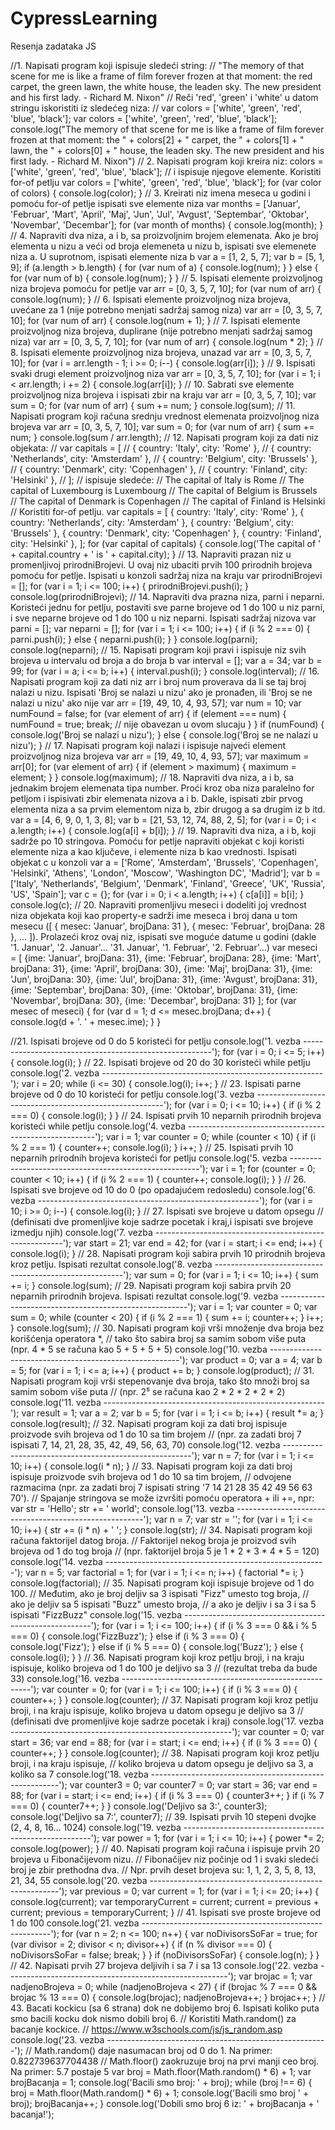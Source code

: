 # CypressLearning
Resenja zadataka JS

//1. Napisati program koji ispisuje sledeći string:
// "The memory of that scene for me is like a frame of film forever frozen at that moment: the red carpet, the green lawn, the white house, the leaden sky. The new president and his first lady. - Richard M. Nixon"
// Reči 'red', 'green' i 'white' u datom stringu iskoristiti iz sledećeg niza:
// var colors = ['white', 'green', 'red', 'blue', 'black'];
var colors = ['white', 'green', 'red', 'blue', 'black'];
console.log("The memory of that scene for me is like a frame of film forever frozen at that moment: the " + colors[2] + " carpet, the " + colors[1] + " lawn, the " + colors[0] + " house, the leaden sky. The new president and his first lady. - Richard M. Nixon")
// 2. Napisati program koji kreira niz: colors = ['white', 'green', 'red', 'blue', 'black'];
// i ispisuje njegove elemente. Koristiti for-of petlju
var colors = ['white', 'green', 'red', 'blue', 'black'];
for (var color of colors) {
    console.log(color);
}
// 3. Kreirati niz imena meseca u godini i pomoću for-of petlje ispisati sve elemente niza
var months = ['Januar', 'Februar', 'Mart', 'April', 'Maj', 'Jun', 'Jul', 'Avgust', 'Septembar', 'Oktobar', 'Novembar', 'Decembar'];
for (var month of months) {
    console.log(month);
}
// 4. Napraviti dva niza, a i b, sa proizvoljnim brojem elemenata. Ako je broj elementa u nizu a veći od broja elemeneta u nizu b, ispisati sve elemenete niza a. U suprotnom, ispisati elemente niza b
var a = [1, 2, 5, 7];
var b = [5, 1, 9];
if (a.length > b.length) {
    for (var num of a) {
        console.log(num);
    }
} else {
    for (var num of b) {
        console.log(num);
    }
}
// 5. Ispisati elemente proizvoljnog niza brojeva pomoću for petlje
var arr = [0, 3, 5, 7, 10];
for (var num of arr) {
    console.log(num);
}
// 6. Ispisati elemente proizvoljnog niza brojeva, uvećane za 1 (nije potrebno menjati sadržaj samog niza)
var arr = [0, 3, 5, 7, 10];
for (var num of arr) {
    console.log(num + 1);
}
// 7. Ispisati elemente proizvoljnog niza brojeva, duplirane (nije potrebno menjati sadržaj samog niza)
var arr = [0, 3, 5, 7, 10];
for (var num of arr) {
    console.log(num * 2);
}
// 8. Ispisati elemente proizvoljnog niza brojeva, unazad
var arr = [0, 3, 5, 7, 10];
for (var i = arr.length - 1; i >= 0; i--) {
    console.log(arr[i]);
}
// 9. Ispisati svaki drugi element proizvoljnog niza
var arr = [0, 3, 5, 7, 10];
for (var i = 1; i < arr.length; i += 2) {
    console.log(arr[i]);
}
// 10. Sabrati sve elemente proizvoljnog niza brojeva i ispisati zbir na kraju
var arr = [0, 3, 5, 7, 10];
var sum = 0;
for (var num of arr) {
    sum += num;
}
console.log(sum);
// 11. Napisati program koji računa srednju vrednost elemenata proizvoljnog niza brojeva
var arr = [0, 3, 5, 7, 10];
var sum = 0;
for (var num of arr) {
    sum += num;
}
console.log(sum / arr.length);
// 12. Napisati program koji za dati niz objekata:
// var capitals = [
    // { country: 'Italy', city: 'Rome' },
    // { country: 'Netherlands', city: 'Amsterdam' },
    // { country: 'Belgium', city: 'Brussels' },
    // { country: 'Denmark', city: 'Copenhagen' },
    // { country: 'Finland', city: 'Helsinki' },
// ];
// ispisuje sledeće:
//     The capital of Italy is Rome 
//     The capital of Luxembourg is Luxembourg 
//     The capital of Belgium is Brussels
//     The capital of Denmark is Copenhagen
//     The capital of Finland is Helsinki
// Koristiti for-of petlju.
var capitals = [
    { country: 'Italy', city: 'Rome' },
    { country: 'Netherlands', city: 'Amsterdam' },
    { country: 'Belgium', city: 'Brussels' },
    { country: 'Denmark', city: 'Copenhagen' },
    { country: 'Finland', city: 'Helsinki' },
];
for (var capital of capitals) {
    console.log('The capital of ' + capital.country + ' is ' + capital.city);
}
// 13. Napraviti prazan niz u promenljivoj prirodniBrojevi. U ovaj niz ubaciti prvih 100 prirodnih brojeva pomoću for petlje. Ispisati u konzoli sadržaj niza na kraju
var prirodniBrojevi = [];
for (var i = 1; i <= 100; i++) {
    prirodniBrojevi.push(i);
}
console.log(prirodniBrojevi);
// 14. Napraviti dva prazna niza, parni i neparni. Koristeći jednu for petlju, postaviti sve parne brojeve od 1 do 100 u niz parni, i sve neparne brojeve od 1 do 100 u niz neparni. Ispisati sadržaj nizova
var parni = [];
var neparni = [];
for (var i = 1; i <= 100; i++) {
    if (i % 2 === 0) {
        parni.push(i);
    } else {
        neparni.push(i);
    }
}
console.log(parni);
console.log(neparni);
// 15. Napisati program koji pravi i ispisuje niz svih brojeva u intervalu od broja a do broja b
var interval = [];
var a = 34;
var b = 99;
for (var i = a; i <= b; i++) {
    interval.push(i);
}
console.log(interval);
// 16. Napisati program koji za dati niz arr i broj num proverava da li se taj broj nalazi u nizu. Ispisati 'Broj se nalazi u nizu' ako je pronađen, ili 'Broj se ne nalazi u nizu' ako nije
var arr = [19, 49, 10, 4, 93, 57];
var num = 10;
var numFound = false;
for (var element of arr) {
    if (element === num) {
        numFound = true;
        break;  // nije obavezan u ovom slucaju
    }
}
if (numFound) {
    console.log('Broj se nalazi u nizu');
} else {
    console.log('Broj se ne nalazi u nizu');
}
// 17. Napisati program koji nalazi i ispisuje najveći element proizvoljnog niza brojeva
var arr = [19, 49, 10, 4, 93, 57];
var maximum = arr[0];
for (var element of arr) {
    if (element > maximum) {
        maximum = element;
    }
}
console.log(maximum);
// 18. Napraviti dva niza, a i b, sa jednakim brojem elemenata tipa number. Proći kroz oba niza paralelno for petljom i ispisivati zbir elemenata nizova a i b. Dakle, ispisati zbir prvog elementa niza a sa prvim elementom niza b, zbir drugog a sa drugim iz b itd.
var a = [4, 6, 9, 0, 1, 3, 8];
var b = [21, 53, 12, 74, 88, 2, 5];
for (var i = 0; i < a.length; i++) {
    console.log(a[i] + b[i]);
}
// 19. Napraviti dva niza, a i b, koji sadrže po 10 stringova. Pomoću for petlje napraviti objekat c koji koristi elemente niza a kao ključeve, i elemente niza b kao vrednosti. Ispisati objekat c u konzoli
var a = ['Rome', 'Amsterdam', 'Brussels', 'Copenhagen', 'Helsinki', 'Athens', 'London', 'Moscow', 'Washington DC', 'Madrid'];
var b = ['Italy', 'Netherlands', 'Belgium', 'Denmark', 'Finland', 'Greece', 'UK', 'Russia', 'US', 'Spain'];
var c = {};
for (var i = 0; i < a.length; i++) {
    c[a[i]] = b[i];
}
console.log(c);
// 20. Napraviti promenljivu meseci i dodeliti joj vrednost niza objekata koji kao property-e sadrži ime meseca i broj dana u tom mesecu ([ { mesec: 'Januar', brojDana: 31 }, { mesec: 'Februar', brojDana: 28 }, ... ]). Prolazeći kroz ovaj niz, ispisati sve moguće datume u godini (dakle '1. Januar', '2. Januar'… '31. Januar', '1. Februar', '2. Februar'…)
var meseci = [
    {ime: 'Januar', brojDana: 31},
    {ime: 'Februar', brojDana: 28},
    {ime: 'Mart', brojDana: 31},
    {ime: 'April', brojDana: 30},
    {ime: 'Maj', brojDana: 31},
    {ime: 'Jun', brojDana: 30},
    {ime: 'Jul', brojDana: 31},
    {ime: 'Avgust', brojDana: 31},
    {ime: 'Septembar', brojDana: 30},
    {ime: 'Oktobar', brojDana: 31},
    {ime: 'Novembar', brojDana: 30},
    {ime: 'Decembar', brojDana: 31}
];
for (var mesec of meseci) {
    for (var d = 1; d <= mesec.brojDana; d++) {
        console.log(d + '. ' + mesec.ime);
    }
}

//21. Ispisati brojeve od 0 do 5 koristeći for petlju
console.log('1. vezba -------------------------------------------------------');
for (var i = 0; i <= 5; i++) {
    console.log(i);
}
// 22. Ispisati brojeve od 20 do 30 koristeći while petlju
console.log('2. vezba -------------------------------------------------------');
var i = 20;
while (i <= 30) {
    console.log(i);
    i++;
}
// 23. Ispisati parne brojeve od 0 do 10 koristeći for petlju
console.log('3. vezba -------------------------------------------------------');
for (var i = 0; i <= 10; i++) {
    if (i % 2 === 0) {
        console.log(i);
    }
}
// 24. Ispisati prvih 10 neparnih prirodnih brojeva koristeći while petlju
console.log('4. vezba -------------------------------------------------------');
var i = 1;
var counter = 0;
while (counter < 10) {
    if (i % 2 === 1) {
        counter++;
        console.log(i);
    }
    i++;
}
// 25. Ispisati prvih 10 neparnih prirodnih brojeva koristeći for petlju
console.log('5. vezba -------------------------------------------------------');
var i = 1;
for (counter = 0; counter < 10; i++) {
    if (i % 2 === 1) {
        counter++;
        console.log(i);
    }
}
// 26. Ispisati sve brojeve od 10 do 0 (po opadajućem redosledu)
console.log('6. vezba -------------------------------------------------------');
for (var i = 10; i >= 0; i--) {
    console.log(i);
}
// 27. Ispisati sve brojeve u datom opsegu
// (definisati dve promenljive koje sadrze pocetak i kraj,i ispisati sve brojeve izmedju njih)
console.log('7. vezba -------------------------------------------------------');
var start = 21;
var end = 42;
for (var i = start; i <= end; i++) {
    console.log(i);
}
// 28. Napisati program koji sabira prvih 10 prirodnih brojeva kroz petlju. Ispisati rezultat
console.log('8. vezba -------------------------------------------------------');
var sum = 0;
for (var i = 1; i <= 10; i++) {
    sum += i;
}
console.log(sum);
// 29. Napisati program koji sabira prvih 20 neparnih prirodnih brojeva. Ispisati rezultat
console.log('9. vezba -------------------------------------------------------');
var i = 1;
var counter = 0;
var sum = 0;
while (counter < 20) {
    if (i % 2 === 1) {
        sum += i;
        counter++;
    }
    i++;
}
console.log(sum);
// 30. Napisati program koji vrši množenje dva broja bez korišćenja operatora *,
// tako što sabira broj sa samim sobom više puta (npr. 4 * 5 se računa kao 5 + 5 + 5 + 5)
console.log('10. vezba -------------------------------------------------------');
var product = 0;
var a = 4;
var b = 5;
for (var i = 1; i <= a; i++) {
    product += b;
}
console.log(product);
// 31. Napisati program koji vrši stepenovanje dva broja, tako što množi broj sa samim sobom više puta
// (npr. 2⁵ se računa kao 2 * 2 * 2 * 2 * 2)
console.log('11. vezba -------------------------------------------------------');
var result = 1;
var a = 2;
var b = 5;
for (var i = 1; i <= b; i++) {
    result *= a;
}
console.log(result);
// 32. Napisati program koji za dati broj ispisuje proizvode svih brojeva od 1 do 10 sa tim brojem
// (npr. za zadati broj 7 ispisati 7, 14, 21, 28, 35, 42, 49, 56, 63, 70)
console.log('12. vezba -------------------------------------------------------');
var n = 7;
for (var i = 1; i <= 10; i++) {
    console.log(i * n);
}
// 33. Napisati program koji za dati broj ispisuje proizvode svih brojeva od 1 do 10 sa tim brojem,
// odvojene razmacima (npr. za zadati broj 7 ispisati string '7 14 21 28 35 42 49 56 63 70').
// Spajanje stringova se može izvršiti pomoću operatora + ili +=, npr:  var str = 'Hello'; str += ' world';
console.log('13. vezba -------------------------------------------------------');
var n = 7;
var str = '';
for (var i = 1; i <= 10; i++) {
    str += (i * n) + ' ';
}
console.log(str);
// 34. Napisati program koji računa faktorijel datog broja.
// Faktorijel nekog broja je proizvod svih brojeva od 1 do tog broja
// (npr. faktorijel broja 5 je 1 * 2 * 3 * 4 * 5 = 120)
console.log('14. vezba -------------------------------------------------------');
var n = 5;
var factorial = 1;
for (var i = 1; i <= n; i++) {
    factorial *= i;
}
console.log(factorial);
// 35. Napisati program koji ispisuje brojeve od 1 do 100.
// Međutim, ako je broj deljiv sa 3 ispisati "Fizz" umesto tog broja,
// ako je deljiv sa 5 ispisati "Buzz" umesto broja,
// a ako je deljiv i sa 3 i sa 5 ispisati "FizzBuzz"
console.log('15. vezba -------------------------------------------------------');
for (var i = 1; i <= 100; i++) {
    if (i % 3 === 0 && i % 5 === 0) {
        console.log('FizzBuzz');
    } else if (i % 3 === 0) {
        console.log('Fizz');
    } else if (i % 5 === 0) {
        console.log('Buzz');
    } else {
        console.log(i);
    }
}
// 36. Napisati program koji kroz petlju broji, i na kraju ispisuje, koliko brojeva od 1 do 100 je deljivo sa 3
// (rezultat treba da bude 33)
console.log('16. vezba -------------------------------------------------------');
var counter = 0;
for (var i = 1; i <= 100; i++) {
    if (i % 3 === 0) {
        counter++;
    }
}
console.log(counter);
// 37. Napisati program koji kroz petlju broji, i na kraju ispisuje, koliko brojeva u datom opsegu je deljivo sa 3
// (definisati dve promenljive koje sadrze pocetak i kraj)
console.log('17. vezba -------------------------------------------------------');
var counter = 0;
var start = 36;
var end = 88;
for (var i = start; i <= end; i++) {
    if (i % 3 === 0) {
        counter++;
    }
}
console.log(counter);
// 38. Napisati program koji kroz petlju broji, i na kraju ispisuje,
// koliko brojeva u datom opsegu je deljivo sa 3, a koliko sa 7
console.log('18. vezba -------------------------------------------------------');
var counter3 = 0;
var counter7 = 0;
var start = 36;
var end = 88;
for (var i = start; i <= end; i++) {
    if (i % 3 === 0) {
        counter3++;
    }
    if (i % 7 === 0) {
        counter7++;
    }
}
console.log('Deljivo sa 3:', counter3);
console.log('Deljivo sa 7:', counter7);
// 39. Ispisati prvih 10 stepeni dvojke (2, 4, 8, 16… 1024)
console.log('19. vezba -------------------------------------------------------');
var power = 1;
for (var i = 1; i <= 10; i++) {
    power *= 2;
    console.log(power);
}
// 40. Napisati program koji računa i ispisuje prvih 20 brojeva u Fibonačijevom nizu.
// Fibonačijev niz počinje od 1 i svaki sledeći broj je zbir prethodna dva.
// Npr. prvih deset brojeva su: 1, 1, 2, 3, 5, 8, 13, 21, 34, 55
console.log('20. vezba -------------------------------------------------------');
var previous = 0;
var current = 1;
for (var i = 1; i <= 20; i++) {
    console.log(current);
    var temporaryCurrent = current;
    current = previous + current;
    previous = temporaryCurrent;
}
// 41. Ispisati sve proste brojeve od 1 do 100
console.log('21. vezba -------------------------------------------------------');
for (var n = 2; n <= 100; n++) {
    var noDivisorsSoFar = true;
    for (var divisor = 2; divisor < n; divisor++) {
        if (n % divisor === 0) {
            noDivisorsSoFar = false;
            break;
        }
    }
    if (noDivisorsSoFar) {
        console.log(n);
    }
}
// 42. Napisati prvih 27 brojeva deljivih i sa 7 i sa 13
console.log('22. vezba -------------------------------------------------------');
var brojac = 1;
var nadjenoBrojeva = 0;
while (nadjenoBrojeva < 27) {
    if (brojac % 7 === 0 && brojac % 13 === 0) {
        console.log(brojac);
        nadjenoBrojeva++;
    }
    brojac++;
}
// 43. Bacati kockicu (sa 6 strana) dok ne dobijemo broj 6. Ispisati koliko puta smo bacili kocku dok nismo dobili broj 6.
// Koristiti Math.random() za bacanje kockice.
// https://www.w3schools.com/js/js_random.asp
console.log('23. vezba -------------------------------------------------------');
// Math.random() daje nasumacan broj od 0 do 1. Na primer: 0.822739637704438
// Math.floor() zaokruzuje broj na prvi manji ceo broj. Na primer: 5.7 postaje 5
var broj = Math.floor(Math.random() * 6) + 1;
var brojBacanja = 1;
console.log('Bacili smo broj: ' + broj);
while (broj !== 6) {
    broj = Math.floor(Math.random() * 6) + 1;
    console.log('Bacili smo broj ' + broj);
    brojBacanja++;
}
console.log('Dobili smo broj 6 iz: ' + brojBacanja + ' bacanja!');
